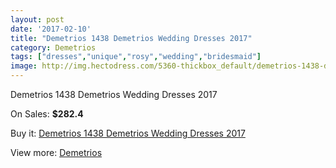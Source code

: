 ```yaml
---
layout: post
date: '2017-02-10'
title: "Demetrios 1438 Demetrios Wedding Dresses 2017"
category: Demetrios
tags: ["dresses","unique","rosy","wedding","bridesmaid"]
image: http://img.hectodress.com/5360-thickbox_default/demetrios-1438-demetrios-wedding-dresses-2013.jpg
---
```

Demetrios 1438 Demetrios Wedding Dresses 2017

On Sales: **$282.4**
<a href="https://www.hectodress.com/demetrios/2703-demetrios-1438-demetrios-wedding-dresses-2013.html"><amp-img layout="responsive" width="600" height="600" src="//img.hectodress.com/5360-thickbox_default/demetrios-1438-demetrios-wedding-dresses-2013.jpg" alt="Demetrios 1438 Demetrios Wedding Dresses 2017 0" /></a>
<a href="https://www.hectodress.com/demetrios/2703-demetrios-1438-demetrios-wedding-dresses-2013.html"><amp-img layout="responsive" width="600" height="600" src="//img.hectodress.com/5363-thickbox_default/demetrios-1438-demetrios-wedding-dresses-2013.jpg" alt="Demetrios 1438 Demetrios Wedding Dresses 2017 1" /></a>
<a href="https://www.hectodress.com/demetrios/2703-demetrios-1438-demetrios-wedding-dresses-2013.html"><amp-img layout="responsive" width="600" height="600" src="//img.hectodress.com/5362-thickbox_default/demetrios-1438-demetrios-wedding-dresses-2013.jpg" alt="Demetrios 1438 Demetrios Wedding Dresses 2017 2" /></a>
<a href="https://www.hectodress.com/demetrios/2703-demetrios-1438-demetrios-wedding-dresses-2013.html"><amp-img layout="responsive" width="600" height="600" src="//img.hectodress.com/5361-thickbox_default/demetrios-1438-demetrios-wedding-dresses-2013.jpg" alt="Demetrios 1438 Demetrios Wedding Dresses 2017 3" /></a>

Buy it: [Demetrios 1438 Demetrios Wedding Dresses 2017](https://www.hectodress.com/demetrios/2703-demetrios-1438-demetrios-wedding-dresses-2013.html "Demetrios 1438 Demetrios Wedding Dresses 2017")

View more: [Demetrios](https://www.hectodress.com/47-demetrios "Demetrios")